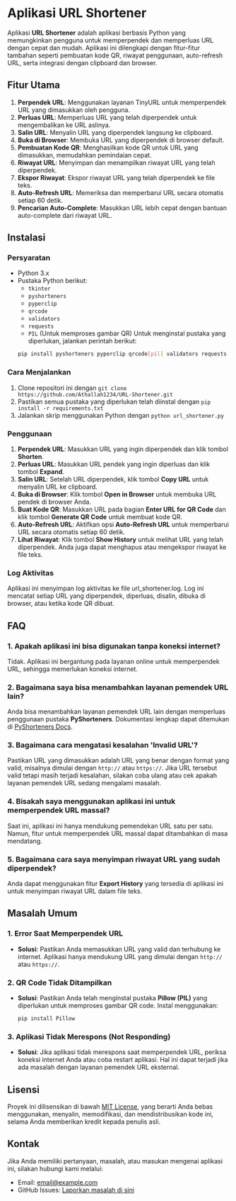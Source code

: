 # Aplikasi URL Shortener

Aplikasi **URL Shortener** adalah aplikasi berbasis Python yang memungkinkan pengguna untuk memperpendek dan memperluas URL dengan cepat dan mudah. Aplikasi ini dilengkapi dengan fitur-fitur tambahan seperti pembuatan kode QR, riwayat penggunaan, auto-refresh URL, serta integrasi dengan clipboard dan browser.

## Fitur Utama
1. **Perpendek URL**: Menggunakan layanan TinyURL untuk memperpendek URL yang dimasukkan oleh pengguna.
2. **Perluas URL**: Memperluas URL yang telah diperpendek untuk mengembalikan ke URL aslinya.
3. **Salin URL**: Menyalin URL yang diperpendek langsung ke clipboard.
4. **Buka di Browser**: Membuka URL yang diperpendek di browser default.
5. **Pembuatan Kode QR**: Menghasilkan kode QR untuk URL yang dimasukkan, memudahkan pemindaian cepat.
6. **Riwayat URL**: Menyimpan dan menampilkan riwayat URL yang telah diperpendek.
7. **Ekspor Riwayat**: Ekspor riwayat URL yang telah diperpendek ke file teks.
8. **Auto-Refresh URL**: Memeriksa dan memperbarui URL secara otomatis setiap 60 detik.
9. **Pencarian Auto-Complete**: Masukkan URL lebih cepat dengan bantuan auto-complete dari riwayat URL.

## Instalasi

### Persyaratan
- Python 3.x
- Pustaka Python berikut:
  - `tkinter`
  - `pyshorteners`
  - `pyperclip`
  - `qrcode`
  - `validators`
  - `requests`
  - `PIL` (Untuk memproses gambar QR)
Untuk menginstal pustaka yang diperlukan, jalankan perintah berikut:
  ```bash
  pip install pyshorteners pyperclip qrcode[pil] validators requests
  ```

### Cara Menjalankan
1. Clone repositori ini dengan ``git clone https://github.com/Athallah1234/URL-Shortener.git``
2. Pastikan semua pustaka yang diperlukan telah diinstal dengan ``pip install -r requirements.txt``
3. Jalankan skrip menggunakan Python dengan ``python url_shortener.py``

### Penggunaan
1. **Perpendek URL**: Masukkan URL yang ingin diperpendek dan klik tombol **Shorten**.
2. **Perluas URL**: Masukkan URL pendek yang ingin diperluas dan klik tombol **Expand**.
3. **Salin URL**: Setelah URL diperpendek, klik tombol **Copy URL** untuk menyalin URL ke clipboard.
4. **Buka di Browser**: Klik tombol **Open in Browser** untuk membuka URL pendek di browser Anda.
5. **Buat Kode QR**: Masukkan URL pada bagian **Enter URL for QR Code** dan klik tombol **Generate QR Code** untuk membuat kode QR.
6. **Auto-Refresh URL**: Aktifkan opsi **Auto-Refresh URL** untuk memperbarui URL secara otomatis setiap 60 detik.
7. **Lihat Riwayat**: Klik tombol **Show History** untuk melihat URL yang telah diperpendek. Anda juga dapat menghapus atau mengekspor riwayat ke file teks.

### Log Aktivitas
Aplikasi ini menyimpan log aktivitas ke file url_shortener.log. Log ini mencatat setiap URL yang diperpendek, diperluas, disalin, dibuka di browser, atau ketika kode QR dibuat.

## FAQ
### 1. Apakah aplikasi ini bisa digunakan tanpa koneksi internet?
Tidak. Aplikasi ini bergantung pada layanan online untuk memperpendek URL, sehingga memerlukan koneksi internet.
### 2. Bagaimana saya bisa menambahkan layanan pemendek URL lain?
Anda bisa menambahkan layanan pemendek URL lain dengan memperluas penggunaan pustaka **PyShorteners**. Dokumentasi lengkap dapat ditemukan di [PyShorteners Docs](https://pyshorteners.readthedocs.io/).
### 3. Bagaimana cara mengatasi kesalahan 'Invalid URL'?
Pastikan URL yang dimasukkan adalah URL yang benar dengan format yang valid, misalnya dimulai dengan `http://` atau `https://`. Jika URL tersebut valid tetapi masih terjadi kesalahan, silakan coba ulang atau cek apakah layanan pemendek URL sedang mengalami masalah.
### 4. Bisakah saya menggunakan aplikasi ini untuk memperpendek URL massal?
Saat ini, aplikasi ini hanya mendukung pemendekan URL satu per satu. Namun, fitur untuk memperpendek URL massal dapat ditambahkan di masa mendatang.
### 5. Bagaimana cara saya menyimpan riwayat URL yang sudah diperpendek?
Anda dapat menggunakan fitur **Export History** yang tersedia di aplikasi ini untuk menyimpan riwayat URL dalam file teks.

## Masalah Umum
### 1. **Error Saat Memperpendek URL**
   - **Solusi**: Pastikan Anda memasukkan URL yang valid dan terhubung ke internet. Aplikasi hanya mendukung URL yang dimulai dengan `http://` atau `https://`.
### 2. **QR Code Tidak Ditampilkan**
- **Solusi**: Pastikan Anda telah menginstal pustaka **Pillow (PIL)** yang diperlukan untuk memproses gambar QR code. Instal menggunakan:
     ```bash
     pip install Pillow
     ```
### 3. **Aplikasi Tidak Merespons (Not Responding)**
   - **Solusi**: Jika aplikasi tidak merespons saat memperpendek URL, periksa koneksi internet Anda atau coba restart aplikasi. Hal ini dapat terjadi jika ada masalah dengan layanan pemendek URL eksternal.

## Lisensi
Proyek ini dilisensikan di bawah [MIT License](LICENSE), yang berarti Anda bebas menggunakan, menyalin, memodifikasi, dan mendistribusikan kode ini, selama Anda memberikan kredit kepada penulis asli.

## Kontak
Jika Anda memiliki pertanyaan, masalah, atau masukan mengenai aplikasi ini, silakan hubungi kami melalui:
- Email: [email@example.com](mailto:email@example.com)
- GitHub Issues: [Laporkan masalah di sini](https://github.com/username/url-shortener/issues)
